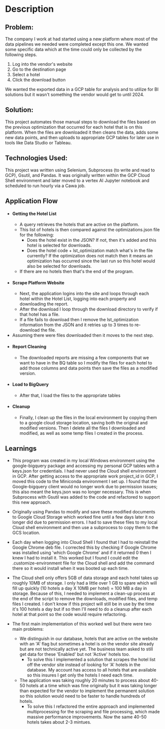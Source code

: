 # Description
## Problem:
The company I work at had started using a new platform where most of the data pipelines we needed were completed except this one. We wanted some specific data which at the time could only be collected by the following steps.
1. Log into the vendor's website
2. Go to the destination page
3. Select a hotel
4. Click the download button
    
We wanted the exported data in a GCP table for analysis and to utilize for BI solutions but it wasn't something the vendor would get to until 2024.

## Solution:
This project automates those manual steps to download the files based on the previous optimization that occurred for each hotel that is on this platform. When the files are downloaded it then cleans the data, adds some new data points, and then uploads to appropriate GCP tables for later use in tools like Data Studio or Tableau.

## Technologies Used:
This project was written using Selenium, Subprocess (to write and read to GCP), Gsutil, and Pandas. It was originally written within the GCP Cloud Shell environment and later moved to a vertex AI Jupyter notebook and scheduled to run hourly via a Cawa job.

## Application Flow
- #### Getting the Hotel List
	- A query retrieves the hotels that are active on the platform.
	- This list of hotels is then compared against the optimizations.json file for the following:
		- Does the hotel exist in the JSON? If not, then it's added and this hotel is selected for downloads.
		- Does the hotel code + lst_optimization match what's in the file currently? If the optimization does not match then it means an optimization has occurred since the last run so this hotel would also be selected for downloads. 
	- If there are no hotels then that's the end of the program.
- #### Scrape Platform Website
	- Next, the application logins into the site and loops through each hotel within the Hotel List, logging into each property and downloading the report.
	- After the download I loop through the download directory to verify if that hotel has a file.
	- If a file fails to download then I remove the lst_optimization information from the JSON and it retries up to 3 times to re-download the file.
 - Assuming there were files downloaded then it moves to the next step.
- #### Report Cleaning
	- The downloaded reports are missing a few components that we want to have in the BQ table so I modify the files for each hotel to add those columns and data points then save the files as a modified version.
- #### Load to BigQuery
	- After that, I load the files to the appropriate tables
- #### Cleanup
	- Finally, I clean up the files in the local environment by copying them to a google cloud storage location, saving both the original and modified versions. Then I delete all the files I downloaded and modified, as well as some temp files I created in the process.

## Learnings
- This program was created in my local Windows environment using the google-bigquery package and accessing my personal GCP tables with a keys.json for credentials. I had never used the Cloud shell environment in GCP. After getting access to the appropriate work project_id in GCP, I moved this code to the Miniconda environment I set up. I found that the Google-bigquery client would no longer work due to permission issues; this also meant the keys.json was no longer necessary. This is when Subprocess with Gsutil was added to the code and refactored to support this new approach.

- Originally using Pandas to modify and save these modified documents to Google Cloud Storage which worked fine until a few days later it no longer did due to permission errors. I had to save these files to my local Cloud shell environment and then use a subprocess to copy them to the GCS location.

- Each day when logging into Cloud Shell I found that I had to reinstall the Google Chrome deb file. I corrected this by checking if Google Chrome was installed using 'which Google Chrome' and if it returned 0 then I knew I had to install it. This worked but I found I could edit the .customize-environment file for the Cloud shell and add the command there so it would install when it was booted up each time.

- The Cloud shell only offers 5GB of data storage and each hotel takes up roughly 10MB of storage. I only had a little over 1 GB to spare which will fill up quickly (10 hotels a day X 10MB per hotel) = 100 MB a day in storage. Because of this, I needed to implement a clean-up process at the end of the script to remove the downloads, modified files, and temp files I created. I don't know if this project will still be in use by the time it's 100 hotels a day but if so then I'll need to do a cleanup after each hotel at that point so the code would require refactoring.

- The first main implementation of this worked well but there were two main problems:
	- We distinguish in our database, hotels that are active on the website with an 'A' flag but sometimes a hotel is on the vendor site already but are not technically active yet. The business team asked to still get data for these 'Enabled' but not 'Active' hotels too.
  		- To solve this I implemented a solution that scrapes the hotel list off the vendor site instead of looking for 'A' hotels in the database. My account has access to all hotels that are available so this insures I get only the hotels I need each time.
 	- The application was taking roughly 20 minutes to process about 40-50 hotels at a time which was fine originally but it was taking longer than expected for the vendor to implement the permanent solution so this solution would need to be faster to handle hundreds of hotels.
  		- To solve this I refactored the entire approach and implemented multiprocessing for the scraping and file processing, which made massive performance improvements. Now the same 40-50 hotels takes about 2-3 mintues.
